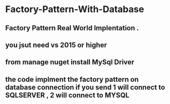 # Factory-Pattern-With-Database

## Factory Pattern Real World Implentation .

## you jsut need vs 2015 or higher 

## from manage nuget install MySql Driver 

## the code implment the factory pattern on database connection if you send 1 will connect to SQLSERVER , 2 will connect to MYSQL

	
